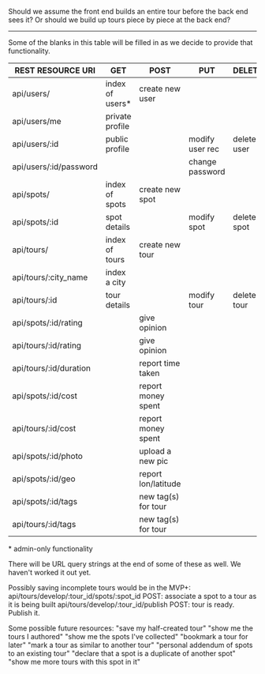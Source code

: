 Should we assume the front end builds an entire tour before the back end sees it? Or should we build up tours piece by piece at the back end?

-----------

Some of the blanks in this table will be filled in as we decide to provide that functionality.

| REST RESOURCE URI       | GET               | POST                 | PUT             | DELETE      |
|-------------------------|-------------------|----------------------|-----------------|-------------|
| api/users/              | index of users*   | create new user      |                 |             |
| api/users/me            | private profile   |                      |                 |             |
| api/users/:id           | public profile    |                      | modify user rec | delete user |
| api/users/:id/password  |                   |                      | change password |             |
| api/spots/              | index of spots    | create new spot      |                 |             |
| api/spots/:id           | spot details      |                      | modify spot     | delete spot |
| api/tours/              | index of tours    | create new tour      |                 |             |
| api/tours/:city_name    | index a city      |                      |                 |             |
| api/tours/:id           | tour details      |                      | modify tour     | delete tour |
| api/spots/:id/rating    |                   | give opinion         |                 |             |
| api/tours/:id/rating    |                   | give opinion         |                 |             |
| api/tours/:id/duration  |                   | report time taken    |                 |             |
| api/spots/:id/cost      |                   | report money spent   |                 |             |
| api/tours/:id/cost      |                   | report money spent   |                 |             |
| api/spots/:id/photo     |                   | upload a new pic     |                 |             |
| api/spots/:id/geo       |                   | report lon/latitude  |                 |             |
| api/spots/:id/tags      |                   | new tag(s) for tour  |                 |             |
| api/tours/:id/tags      |                   | new tag(s) for tour  |                 |             |

\* admin-only functionality

There will be URL query strings at the end of some of these as well. We haven't worked it out yet.

Possibly saving incomplete tours would be in the MVP+:
api/tours/develop/:tour_id/spots/:spot_id   POST: associate a spot to a tour as it is being built
api/tours/develop/:tour_id/publish          POST: tour is ready. Publish it.


Some possible future resources:
  "save my half-created tour"
  "show me the tours I authored"
  "show me the spots I've collected"
  "bookmark a tour for later"
  "mark a tour as similar to another tour"
  "personal addendum of spots to an existing tour"
  "declare that a spot is a duplicate of another spot"
  "show me more tours with this spot in it"
